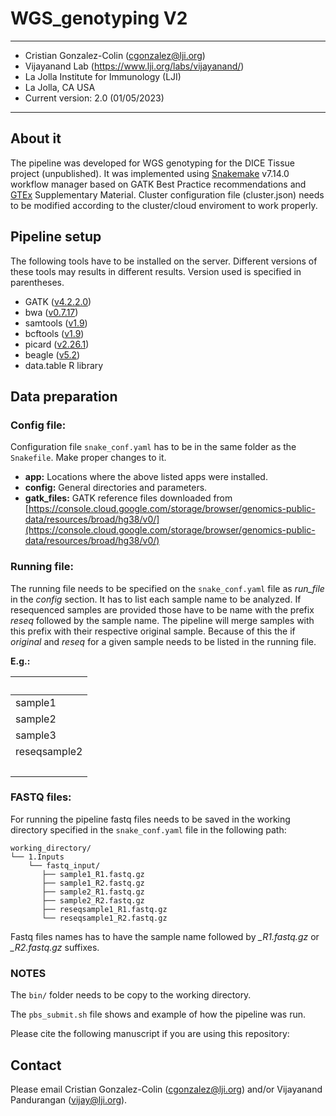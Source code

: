 # WGS_genotyping V2

------
* Cristian Gonzalez-Colin (cgonzalez@lji.org)
* Vijayanand Lab (https://www.lji.org/labs/vijayanand/)
* La Jolla Institute for Immunology (LJI)
* La Jolla, CA USA
* Current version: 2.0 (01/05/2023)
------

## About it

The pipeline was developed for WGS genotyping for the DICE Tissue project (unpublished). It was implemented using [Snakemake](https://snakemake.readthedocs.io/en/stable/) v7.14.0 workflow manager based on GATK Best Practice recommendations and [GTEx](https://www.science.org/doi/10.1126/science.aaz1776) Supplementary Material. Cluster configuration file (cluster.json) needs to be modified according to the cluster/cloud enviroment to work properly.

## Pipeline setup 

The following tools have to be installed on the server. Different versions of these tools may results in different results. Version used is specified in parentheses.

* GATK ([v4.2.2.0](https://gatk.broadinstitute.org/hc/en-us/articles/360036194592-Getting-started-with-GATK4))
* bwa ([v0.7.17](https://bio-bwa.sourceforge.net/))
* samtools ([v1.9](https://github.com/samtools/samtools))
* bcftools ([v1.9](https://github.com/samtools/bcftools))
* picard ([v2.26.1](https://broadinstitute.github.io/picard/))
* beagle ([v5.2](https://faculty.washington.edu/browning/beagle/b5_2.html))
* data.table R library

## Data preparation

### Config file:

Configuration file ```snake_conf.yaml``` has to be in the same folder as the ```Snakefile```. Make proper changes to it.

* **app:** Locations where the above listed apps were installed.
* **config:** General directories and parameters.
* **gatk_files:** GATK reference files downloaded from [https://console.cloud.google.com/storage/browser/genomics-public-data/resources/broad/hg38/v0/](https://console.cloud.google.com/storage/browser/genomics-public-data/resources/broad/hg38/v0/)

### Running file:
The running file needs to be specified on the ```snake_conf.yaml``` file as *run_file* in the *config* section. It has to list each sample name to be analyzed. If resequenced samples are provided those have to be name with the prefix *reseq* followed by the sample name. The pipeline will merge samples with this prefix with their respective original sample. Because of this the if *original* and *reseq* for a given sample needs to be listed in the running file.

__E.g.:__

|&nbsp;|
|---|
|sample1|
|sample2|
|sample3|
|reseqsample2|
|&nbsp;|

### FASTQ files:

For running the pipeline fastq files needs to be saved in the working directory specified in the ```snake_conf.yaml``` file in the following path:

```
working_directory/
└── 1.Inputs
    └── fastq_input/
       ├── sample1_R1.fastq.gz
       ├── sample1_R2.fastq.gz
       ├── sample2_R1.fastq.gz
       ├── sample2_R2.fastq.gz
       ├── reseqsample1_R1.fastq.gz
       └── reseqsample1_R2.fastq.gz
```

Fastq files names has to have the sample name followed by *_R1.fastq.gz* or *_R2.fastq.gz* suffixes.
 
### NOTES

The ```bin/``` folder needs to be copy to the working directory.

The ```pbs_submit.sh``` file shows and example of how the pipeline was run.

Please cite the following manuscript if you are using this repository:


## Contact

Please email Cristian Gonzalez-Colin (cgonzalez@lji.org)  and/or Vijayanand Pandurangan (vijay@lji.org).
